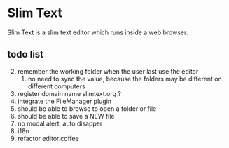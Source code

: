 # Slim Text

Slim Text is a slim text editor which runs inside a web browser.



## todo list

2. remember the working folder when the user last use the editor
    1. no need to sync the value, because the folders may be different on different computers
4. register domain name slimtext.org ?
6. integrate the FileManager plugin
7. should be able to browse to open a folder or file
8. should be able to save a NEW file
9. no modal alert, auto disapper
10. i18n
11. refactor editor.coffee

